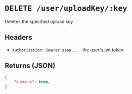 # `DELETE /user/uploadKey/:key`

Deletes the specified upload key

## Headers
- `Authorization: Bearer aaaa...` - the user's jwt token

## Returns (JSON)
```json
{
	"success": true,
}
```
